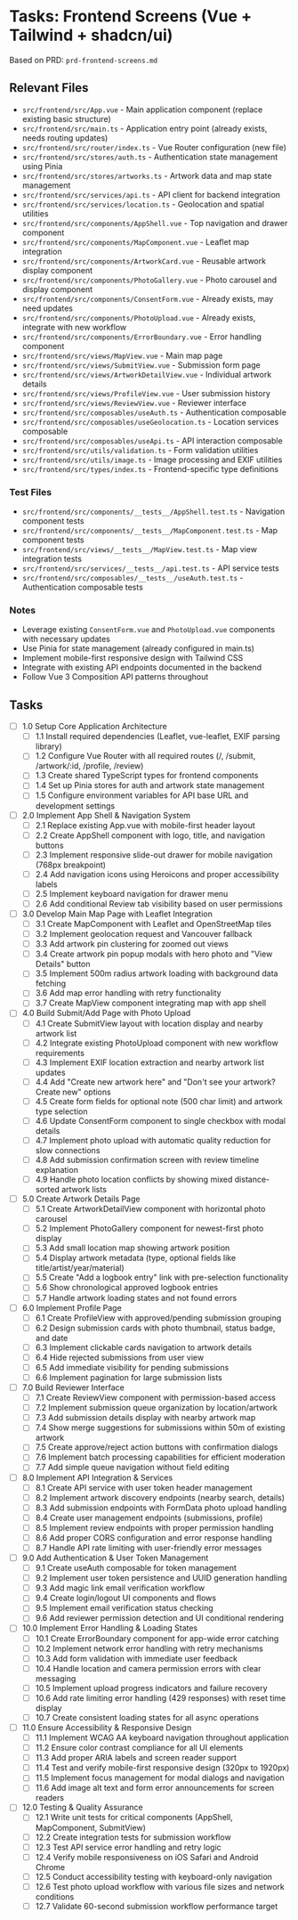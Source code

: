 # Tasks: Frontend Screens (Vue + Tailwind + shadcn/ui)

Based on PRD: `prd-frontend-screens.md`

## Relevant Files

- `src/frontend/src/App.vue` - Main application component (replace existing basic structure)
- `src/frontend/src/main.ts` - Application entry point (already exists, needs routing updates)
- `src/frontend/src/router/index.ts` - Vue Router configuration (new file)
- `src/frontend/src/stores/auth.ts` - Authentication state management using Pinia
- `src/frontend/src/stores/artworks.ts` - Artwork data and map state management
- `src/frontend/src/services/api.ts` - API client for backend integration
- `src/frontend/src/services/location.ts` - Geolocation and spatial utilities
- `src/frontend/src/components/AppShell.vue` - Top navigation and drawer component
- `src/frontend/src/components/MapComponent.vue` - Leaflet map integration
- `src/frontend/src/components/ArtworkCard.vue` - Reusable artwork display component
- `src/frontend/src/components/PhotoGallery.vue` - Photo carousel and display component
- `src/frontend/src/components/ConsentForm.vue` - Already exists, may need updates
- `src/frontend/src/components/PhotoUpload.vue` - Already exists, integrate with new workflow
- `src/frontend/src/components/ErrorBoundary.vue` - Error handling component
- `src/frontend/src/views/MapView.vue` - Main map page
- `src/frontend/src/views/SubmitView.vue` - Submission form page
- `src/frontend/src/views/ArtworkDetailView.vue` - Individual artwork details
- `src/frontend/src/views/ProfileView.vue` - User submission history
- `src/frontend/src/views/ReviewView.vue` - Reviewer interface
- `src/frontend/src/composables/useAuth.ts` - Authentication composable
- `src/frontend/src/composables/useGeolocation.ts` - Location services composable
- `src/frontend/src/composables/useApi.ts` - API interaction composable
- `src/frontend/src/utils/validation.ts` - Form validation utilities
- `src/frontend/src/utils/image.ts` - Image processing and EXIF utilities
- `src/frontend/src/types/index.ts` - Frontend-specific type definitions

### Test Files

- `src/frontend/src/components/__tests__/AppShell.test.ts` - Navigation component tests
- `src/frontend/src/components/__tests__/MapComponent.test.ts` - Map component tests
- `src/frontend/src/views/__tests__/MapView.test.ts` - Map view integration tests
- `src/frontend/src/services/__tests__/api.test.ts` - API service tests
- `src/frontend/src/composables/__tests__/useAuth.test.ts` - Authentication composable tests

### Notes

- Leverage existing `ConsentForm.vue` and `PhotoUpload.vue` components with necessary updates
- Use Pinia for state management (already configured in main.ts)
- Implement mobile-first responsive design with Tailwind CSS
- Integrate with existing API endpoints documented in the backend
- Follow Vue 3 Composition API patterns throughout

## Tasks

- [ ] 1.0 Setup Core Application Architecture
  - [ ] 1.1 Install required dependencies (Leaflet, vue-leaflet, EXIF parsing library)
  - [ ] 1.2 Configure Vue Router with all required routes (/, /submit, /artwork/:id, /profile, /review)
  - [ ] 1.3 Create shared TypeScript types for frontend components
  - [ ] 1.4 Set up Pinia stores for auth and artwork state management
  - [ ] 1.5 Configure environment variables for API base URL and development settings

- [ ] 2.0 Implement App Shell & Navigation System
  - [ ] 2.1 Replace existing App.vue with mobile-first header layout
  - [ ] 2.2 Create AppShell component with logo, title, and navigation buttons
  - [ ] 2.3 Implement responsive slide-out drawer for mobile navigation (768px breakpoint)
  - [ ] 2.4 Add navigation icons using Heroicons and proper accessibility labels
  - [ ] 2.5 Implement keyboard navigation for drawer menu
  - [ ] 2.6 Add conditional Review tab visibility based on user permissions

- [ ] 3.0 Develop Main Map Page with Leaflet Integration
  - [ ] 3.1 Create MapComponent with Leaflet and OpenStreetMap tiles
  - [ ] 3.2 Implement geolocation request and Vancouver fallback
  - [ ] 3.3 Add artwork pin clustering for zoomed out views
  - [ ] 3.4 Create artwork pin popup modals with hero photo and "View Details" button
  - [ ] 3.5 Implement 500m radius artwork loading with background data fetching
  - [ ] 3.6 Add map error handling with retry functionality
  - [ ] 3.7 Create MapView component integrating map with app shell

- [ ] 4.0 Build Submit/Add Page with Photo Upload
  - [ ] 4.1 Create SubmitView layout with location display and nearby artwork list
  - [ ] 4.2 Integrate existing PhotoUpload component with new workflow requirements
  - [ ] 4.3 Implement EXIF location extraction and nearby artwork list updates
  - [ ] 4.4 Add "Create new artwork here" and "Don't see your artwork? Create new" options
  - [ ] 4.5 Create form fields for optional note (500 char limit) and artwork type selection
  - [ ] 4.6 Update ConsentForm component to single checkbox with modal details
  - [ ] 4.7 Implement photo upload with automatic quality reduction for slow connections
  - [ ] 4.8 Add submission confirmation screen with review timeline explanation
  - [ ] 4.9 Handle photo location conflicts by showing mixed distance-sorted artwork lists

- [ ] 5.0 Create Artwork Details Page
  - [ ] 5.1 Create ArtworkDetailView component with horizontal photo carousel
  - [ ] 5.2 Implement PhotoGallery component for newest-first photo display
  - [ ] 5.3 Add small location map showing artwork position
  - [ ] 5.4 Display artwork metadata (type, optional fields like title/artist/year/material)
  - [ ] 5.5 Create "Add a logbook entry" link with pre-selection functionality
  - [ ] 5.6 Show chronological approved logbook entries
  - [ ] 5.7 Handle artwork loading states and not found errors

- [ ] 6.0 Implement Profile Page
  - [ ] 6.1 Create ProfileView with approved/pending submission grouping
  - [ ] 6.2 Design submission cards with photo thumbnail, status badge, and date
  - [ ] 6.3 Implement clickable cards navigation to artwork details
  - [ ] 6.4 Hide rejected submissions from user view
  - [ ] 6.5 Add immediate visibility for pending submissions
  - [ ] 6.6 Implement pagination for large submission lists

- [ ] 7.0 Build Reviewer Interface
  - [ ] 7.1 Create ReviewView component with permission-based access
  - [ ] 7.2 Implement submission queue organization by location/artwork
  - [ ] 7.3 Add submission details display with nearby artwork map
  - [ ] 7.4 Show merge suggestions for submissions within 50m of existing artwork
  - [ ] 7.5 Create approve/reject action buttons with confirmation dialogs
  - [ ] 7.6 Implement batch processing capabilities for efficient moderation
  - [ ] 7.7 Add simple queue navigation without field editing

- [ ] 8.0 Implement API Integration & Services
  - [ ] 8.1 Create API service with user token header management
  - [ ] 8.2 Implement artwork discovery endpoints (nearby search, details)
  - [ ] 8.3 Add submission endpoints with FormData photo upload handling
  - [ ] 8.4 Create user management endpoints (submissions, profile)
  - [ ] 8.5 Implement review endpoints with proper permission handling
  - [ ] 8.6 Add proper CORS configuration and error response handling
  - [ ] 8.7 Handle API rate limiting with user-friendly error messages

- [ ] 9.0 Add Authentication & User Token Management
  - [ ] 9.1 Create useAuth composable for token management
  - [ ] 9.2 Implement user token persistence and UUID generation handling
  - [ ] 9.3 Add magic link email verification workflow
  - [ ] 9.4 Create login/logout UI components and flows
  - [ ] 9.5 Implement email verification status checking
  - [ ] 9.6 Add reviewer permission detection and UI conditional rendering

- [ ] 10.0 Implement Error Handling & Loading States
  - [ ] 10.1 Create ErrorBoundary component for app-wide error catching
  - [ ] 10.2 Implement network error handling with retry mechanisms
  - [ ] 10.3 Add form validation with immediate user feedback
  - [ ] 10.4 Handle location and camera permission errors with clear messaging
  - [ ] 10.5 Implement upload progress indicators and failure recovery
  - [ ] 10.6 Add rate limiting error handling (429 responses) with reset time display
  - [ ] 10.7 Create consistent loading states for all async operations

- [ ] 11.0 Ensure Accessibility & Responsive Design
  - [ ] 11.1 Implement WCAG AA keyboard navigation throughout application
  - [ ] 11.2 Ensure color contrast compliance for all UI elements
  - [ ] 11.3 Add proper ARIA labels and screen reader support
  - [ ] 11.4 Test and verify mobile-first responsive design (320px to 1920px)
  - [ ] 11.5 Implement focus management for modal dialogs and navigation
  - [ ] 11.6 Add image alt text and form error announcements for screen readers

- [ ] 12.0 Testing & Quality Assurance
  - [ ] 12.1 Write unit tests for critical components (AppShell, MapComponent, SubmitView)
  - [ ] 12.2 Create integration tests for submission workflow
  - [ ] 12.3 Test API service error handling and retry logic
  - [ ] 12.4 Verify mobile responsiveness on iOS Safari and Android Chrome
  - [ ] 12.5 Conduct accessibility testing with keyboard-only navigation
  - [ ] 12.6 Test photo upload workflow with various file sizes and network conditions
  - [ ] 12.7 Validate 60-second submission workflow performance target
